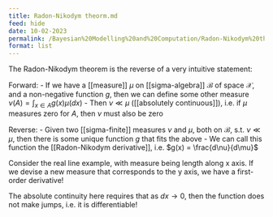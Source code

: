 ```yaml
---
title: Radon-Nikodym theorm.md
feed: hide
date: 10-02-2023
permalink: /Bayesian%20Modelling%20and%20Computation/Radon-Nikodym%20theorm.md
format: list
---
```



The Radon-Nikodym theorem is the reverse of a very intuitive statement:

Forward:
	- If we have a [[measure]] $\mu$ on [[sigma-algebra]] $\mathcal B$ of space $\mathcal X$, and a non-negative function $g$, then we can define some other measure $\nu(A) = \int_{x\in A} g(x) \mu(dx)$
	- Then $\nu\ll\mu$ ([[absolutely continuous]]), i.e. if $\mu$ measures zero for $A$, then $\nu$ must also be zero

Reverse:
	- Given two [[sigma-finite]] measures $\nu$ and $\mu$, both on $\mathcal B$, s.t. $\nu\ll\mu$, then there is some unique function $g$ that fits the above
	- We can call this function the [[Radon-Nikodym derivative]], i.e. $g(x) = \frac{d\nu}{d\mu}$


Consider the real line example, with measure being length along x axis. If we devise a new measure that corresponds to the y axis, we have a first-order derivative!

The absolute continuity here requires that as $dx\to0$, then the function does not make jumps, i.e. it is differentiable!

